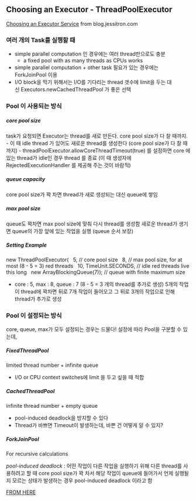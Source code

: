 ## Choosing an Executor - ThreadPoolExecutor
[Choosing an Executor Service](https://blog.jessitron.com/2014/01/choosing-executorservice.html?m=1) from blog.jessitron.com

### 여러 개의 Task를 실행할 때
- simple parallel computation 인 경우에는 여러 thread만으로도 충분
  - a fixed pool with as many threads as CPUs works
- simple parallel computation + other task 필요가 있는 경우에는 ForkJoinPool 이용
- I/O block을 막기 위해서는 I/O를 기다리는 thread 갯수에 limit을 두는 대신 Executors.newCachedThreadPool 가 좋은 선택 

### Pool 이 사용되는 방식

##### core pool size
  task가 요청되면 Executor는 thread를 새로 만든다. core pool size가 다 찰 때까지.
    - 이 때 idle thread 가 있어도 새로운 thread를 생성한다 (core pool size가 다 찰 때까지)
    - threadPoolExecutor.allowCoreThreadTimeout(true) 를 설정하면 core 에 있는 thread가 idle인 경우 thread 를 종료 (이 때 생성자에 RejectedExecutionHandler 를 제공해 주는 것이 바람직)
##### queue capacity

  core pool size가 꽉 차면 thread가 새로 생성되는 대신 queue에 쌓임
##### max pool size

  queue도 꽉차면 max pool size에 맞춰 다시 thread를 생성함
새로운 thread가 생기면 queue의 가장 앞에 있는 작업을 실행 (queue 순서 보장)
##### Setting Example

  new ThreadPoolExecutor(
  5, // core pool size
  8, // max pool size, for at most (8 - 5 = 3) red threads
  10, TimeUnit.SECONDS, // idle red threads live this long
  new ArrayBlockingQueue(7)); // queue with finite maximum size

  - core : 5, max : 8, queue : 7 (8 - 5 = 3 개의 thread를 추가로 생성)
    5개의 작업이 thread에 꽉차면 뒤로 7개 작업이 들어오고 그 뒤로 3개의 작업으로 인해 thread가 추가로 생성

### Pool 이 설정되는 방식
core, queue, max가 모두 설정되는 경우는 드물다! 설정에 따라 Pool을 구분할 수 있는데,

##### FixedThreadPool
limited thread number + infinite queue
  - I/O or CPU context switches에 limit 을 두고 싶을 때 적합

##### CachedThreadPool
infinite thread number + empty queue
  - pool-induced deadlock을 방지할 수 있다   
  - Thread가 바쁘면 Timeout이 발생하는데, 바쁜 건 어떻게 알 수 있지?

##### ForkJoinPool
For recursive calculations 


_pool-induced deadlock_ : 어떤 작업이 다른 작업을 실행하기 위해 다른 thread를 사용하려고 할 때 core pool size가 꽉 차서 해당 작업이 queue에 들어가서 언제 실행될지 모르는 상태가 발생하는 경우 pool-induced deadlock 이라고 함

[FROM HERE](https://blog.jessitron.com/2014/01/choosing-executorservice.html?m=1)

